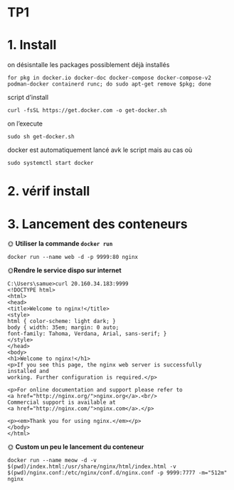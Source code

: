 # TP1

# 1. Install

on désisntalle les packages possiblement déjà installés

```
for pkg in docker.io docker-doc docker-compose docker-compose-v2 podman-docker containerd runc; do sudo apt-get remove $pkg; done
```

script d’install

```
curl -fsSL https://get.docker.com -o get-docker.sh
```

on l’execute

```
sudo sh get-docker.sh
```

docker est automatiquement lancé avk le script mais au cas où

```
sudo systemctl start docker
```

# 2. vérif install

# 3. Lancement des conteneurs

🌞 **Utiliser la commande `docker run`**

```
docker run --name web -d -p 9999:80 nginx
```

🌞**Rendre le service dispo sur internet**

```
C:\Users\samue>curl 20.160.34.183:9999
<!DOCTYPE html>
<html>
<head>
<title>Welcome to nginx!</title>
<style>
html { color-scheme: light dark; }
body { width: 35em; margin: 0 auto;
font-family: Tahoma, Verdana, Arial, sans-serif; }
</style>
</head>
<body>
<h1>Welcome to nginx!</h1>
<p>If you see this page, the nginx web server is successfully installed and
working. Further configuration is required.</p>

<p>For online documentation and support please refer to
<a href="http://nginx.org/">nginx.org</a>.<br/>
Commercial support is available at
<a href="http://nginx.com/">nginx.com</a>.</p>

<p><em>Thank you for using nginx.</em></p>
</body>
</html>
```

🌞 **Custom un peu le lancement du conteneur**

```
docker run --name meow -d -v $(pwd)/index.html:/usr/share/nginx/html/index.html -v $(pwd)/nginx.conf:/etc/nginx/conf.d/nginx.conf -p 9999:7777 -m="512m" nginx
```